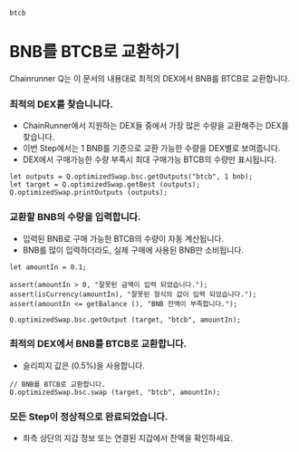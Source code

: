 ```meta-Currency
btcb
```

# BNB를 BTCB로 교환하기

Chainrunner Q는 이 문서의 내용대로 최적의 DEX에서 BNB를 BTCB로 교환합니다.

### 최적의 DEX를 찾습니니다.

- ChainRunner에서 지원하는 DEX들 중에서 가장 많은 수량을 교환해주는 DEX를 찾습니다.
- 이번 Step에서는 1 BNB를 기준으로 교환 가능한 수량을 DEX별로 보여줍니다.
- DEX에서 구매가능한 수량 부족시 최대 구매가능 BTCB의 수량만 표시됩니다.

```output-Dynamic
let outputs = Q.optimizedSwap.bsc.getOutputs("btcb", 1 bnb);
let target = Q.optimizedSwap.getBest (outputs);
Q.optimizedSwap.printOutputs (outputs);
```

### 교환할 BNB의 수량을 입력합니다.

- 입력된 BNB로 구매 가능한 BTCB의 수량이 자동 계산됩니다.
- BNB를 많이 입력하더라도, 실제 구매에 사용된 BNB만 소비됩니다.

```input-Dynamic BNB
let amountIn = 0.1;
```

```input-Verify
assert(amountIn > 0, "잘못된 금액이 입력 되었습니다.");
assert(isCurrency(amountIn), "잘못된 형식의 값이 입력 되었습니다.");
assert(amountIn <= getBalance (), "BNB 잔액이 부족합니다.");
```

```output-Dynamic BTCB
Q.optimizedSwap.bsc.getOutput (target, "btcb", amountIn);
```

### 최적의 DEX에서 BNB를 BTCB로 교환합니다.

- 슬리피지 값은 (0.5%)을 사용합니다.

```taster
// BNB를 BTCB로 교환합니다.
Q.optimizedSwap.bsc.swap (target, "btcb", amountIn);
```

### 모든 Step이 정상적으로 완료되었습니다.

- 좌측 상단의 지갑 정보 또는 연결된 지갑에서 잔액을 확인하세요.
